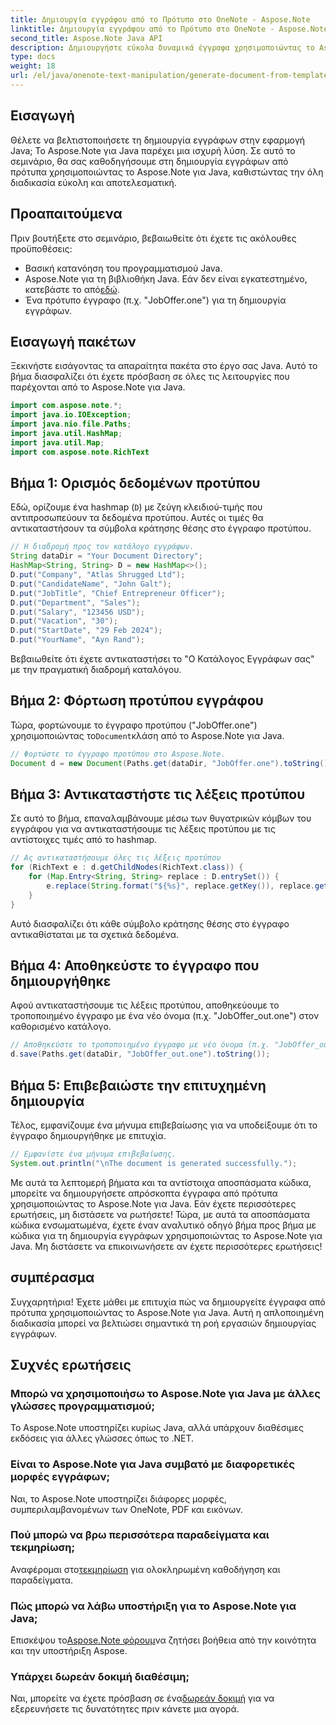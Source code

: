 ```yaml
---
title: Δημιουργία εγγράφου από το Πρότυπο στο OneNote - Aspose.Note
linktitle: Δημιουργία εγγράφου από το Πρότυπο στο OneNote - Aspose.Note
second_title: Aspose.Note Java API
description: Δημιουργήστε εύκολα δυναμικά έγγραφα χρησιμοποιώντας το Aspose.Note για Java. Ακολουθήστε τον βήμα προς βήμα οδηγό μας για αποτελεσματική δημιουργία εγγράφων από πρότυπα.
type: docs
weight: 18
url: /el/java/onenote-text-manipulation/generate-document-from-template/
---
```

## Εισαγωγή
Θέλετε να βελτιστοποιήσετε τη δημιουργία εγγράφων στην εφαρμογή Java; Το Aspose.Note για Java παρέχει μια ισχυρή λύση. Σε αυτό το σεμινάριο, θα σας καθοδηγήσουμε στη δημιουργία εγγράφων από πρότυπα χρησιμοποιώντας το Aspose.Note για Java, καθιστώντας την όλη διαδικασία εύκολη και αποτελεσματική.
## Προαπαιτούμενα
Πριν βουτήξετε στο σεμινάριο, βεβαιωθείτε ότι έχετε τις ακόλουθες προϋποθέσεις:
- Βασική κατανόηση του προγραμματισμού Java.
-  Aspose.Note για τη βιβλιοθήκη Java. Εάν δεν είναι εγκατεστημένο, κατεβάστε το από[εδώ](https://releases.aspose.com/note/java/).
- Ένα πρότυπο έγγραφο (π.χ. "JobOffer.one") για τη δημιουργία εγγράφων.
## Εισαγωγή πακέτων
Ξεκινήστε εισάγοντας τα απαραίτητα πακέτα στο έργο σας Java. Αυτό το βήμα διασφαλίζει ότι έχετε πρόσβαση σε όλες τις λειτουργίες που παρέχονται από το Aspose.Note για Java.
```java
import com.aspose.note.*;
import java.io.IOException;
import java.nio.file.Paths;
import java.util.HashMap;
import java.util.Map;
import com.aspose.note.RichText
```
## Βήμα 1: Ορισμός δεδομένων προτύπου
Εδώ, ορίζουμε ένα hashmap (`D`) με ζεύγη κλειδιού-τιμής που αντιπροσωπεύουν τα δεδομένα προτύπου. Αυτές οι τιμές θα αντικαταστήσουν τα σύμβολα κράτησης θέσης στο έγγραφο προτύπου.
```java
// Η διαδρομή προς τον κατάλογο εγγράφων.
String dataDir = "Your Document Directory";
HashMap<String, String> D = new HashMap<>();
D.put("Company", "Atlas Shrugged Ltd");
D.put("CandidateName", "John Galt");
D.put("JobTitle", "Chief Entrepreneur Officer");
D.put("Department", "Sales");
D.put("Salary", "123456 USD");
D.put("Vacation", "30");
D.put("StartDate", "29 Feb 2024");
D.put("YourName", "Ayn Rand");
```
Βεβαιωθείτε ότι έχετε αντικαταστήσει το "Ο Κατάλογος Εγγράφων σας" με την πραγματική διαδρομή καταλόγου.
## Βήμα 2: Φόρτωση προτύπου εγγράφου
 Τώρα, φορτώνουμε το έγγραφο προτύπου ("JobOffer.one") χρησιμοποιώντας το`Document`κλάση από το Aspose.Note για Java.
```java
// Φορτώστε το έγγραφο προτύπου στο Aspose.Note.
Document d = new Document(Paths.get(dataDir, "JobOffer.one").toString());
```
## Βήμα 3: Αντικαταστήστε τις λέξεις προτύπου
Σε αυτό το βήμα, επαναλαμβάνουμε μέσω των θυγατρικών κόμβων του εγγράφου για να αντικαταστήσουμε τις λέξεις προτύπου με τις αντίστοιχες τιμές από το hashmap.
```java
// Ας αντικαταστήσουμε όλες τις λέξεις προτύπου
for (RichText e : d.getChildNodes(RichText.class)) {
    for (Map.Entry<String, String> replace : D.entrySet()) {
        e.replace(String.format("${%s}", replace.getKey()), replace.getValue());
    }
}
```
Αυτό διασφαλίζει ότι κάθε σύμβολο κράτησης θέσης στο έγγραφο αντικαθίσταται με τα σχετικά δεδομένα.
## Βήμα 4: Αποθηκεύστε το έγγραφο που δημιουργήθηκε
Αφού αντικαταστήσουμε τις λέξεις προτύπου, αποθηκεύουμε το τροποποιημένο έγγραφο με ένα νέο όνομα (π.χ. "JobOffer_out.one") στον καθορισμένο κατάλογο.
```java
// Αποθηκεύστε το τροποποιημένο έγγραφο με νέο όνομα (π.χ. "JobOffer_out.one") στον καθορισμένο κατάλογό σας.
d.save(Paths.get(dataDir, "JobOffer_out.one").toString());
```
## Βήμα 5: Επιβεβαιώστε την επιτυχημένη δημιουργία
Τέλος, εμφανίζουμε ένα μήνυμα επιβεβαίωσης για να υποδείξουμε ότι το έγγραφο δημιουργήθηκε με επιτυχία.
```java
// Εμφανίστε ένα μήνυμα επιβεβαίωσης.
System.out.println("\nThe document is generated successfully.");
```
Με αυτά τα λεπτομερή βήματα και τα αντίστοιχα αποσπάσματα κώδικα, μπορείτε να δημιουργήσετε απρόσκοπτα έγγραφα από πρότυπα χρησιμοποιώντας το Aspose.Note για Java. Εάν έχετε περισσότερες ερωτήσεις, μη διστάσετε να ρωτήσετε!
Τώρα, με αυτά τα αποσπάσματα κώδικα ενσωματωμένα, έχετε έναν αναλυτικό οδηγό βήμα προς βήμα με κώδικα για τη δημιουργία εγγράφων χρησιμοποιώντας το Aspose.Note για Java. Μη διστάσετε να επικοινωνήσετε αν έχετε περισσότερες ερωτήσεις!
## συμπέρασμα
Συγχαρητήρια! Έχετε μάθει με επιτυχία πώς να δημιουργείτε έγγραφα από πρότυπα χρησιμοποιώντας το Aspose.Note για Java. Αυτή η απλοποιημένη διαδικασία μπορεί να βελτιώσει σημαντικά τη ροή εργασιών δημιουργίας εγγράφων.
## Συχνές ερωτήσεις
### Μπορώ να χρησιμοποιήσω το Aspose.Note για Java με άλλες γλώσσες προγραμματισμού;
Το Aspose.Note υποστηρίζει κυρίως Java, αλλά υπάρχουν διαθέσιμες εκδόσεις για άλλες γλώσσες όπως το .NET.
### Είναι το Aspose.Note για Java συμβατό με διαφορετικές μορφές εγγράφων;
Ναι, το Aspose.Note υποστηρίζει διάφορες μορφές, συμπεριλαμβανομένων των OneNote, PDF και εικόνων.
### Πού μπορώ να βρω περισσότερα παραδείγματα και τεκμηρίωση;
 Αναφέρομαι στο[τεκμηρίωση](https://reference.aspose.com/note/java/) για ολοκληρωμένη καθοδήγηση και παραδείγματα.
### Πώς μπορώ να λάβω υποστήριξη για το Aspose.Note για Java;
 Επισκέψου το[Aspose.Note φόρουμ](https://forum.aspose.com/c/note/28)να ζητήσει βοήθεια από την κοινότητα και την υποστήριξη Aspose.
### Υπάρχει δωρεάν δοκιμή διαθέσιμη;
 Ναι, μπορείτε να έχετε πρόσβαση σε ένα[δωρεάν δοκιμή](https://releases.aspose.com/) για να εξερευνήσετε τις δυνατότητες πριν κάνετε μια αγορά.